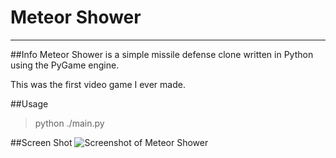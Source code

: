 # Meteor Shower
----
##Info
Meteor Shower is a simple missile defense clone written in Python using the PyGame engine.

This was the first video game I ever made.

##Usage
> python ./main.py

##Screen Shot
![Screenshot of Meteor Shower](https://raw.githubusercontent.com/Kasuko/MeteorShower/master/data/ScreenShot.png)

